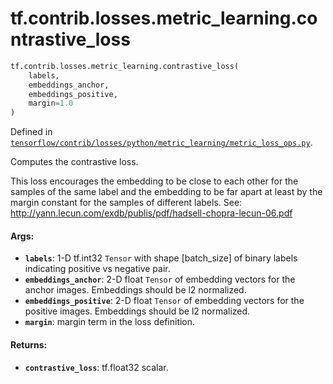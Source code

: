 <div itemscope itemtype="http://developers.google.com/ReferenceObject">
<meta itemprop="name" content="tf.contrib.losses.metric_learning.contrastive_loss" />
</div>

# tf.contrib.losses.metric_learning.contrastive_loss

``` python
tf.contrib.losses.metric_learning.contrastive_loss(
    labels,
    embeddings_anchor,
    embeddings_positive,
    margin=1.0
)
```



Defined in [`tensorflow/contrib/losses/python/metric_learning/metric_loss_ops.py`](https://www.tensorflow.org/code/tensorflow/contrib/losses/python/metric_learning/metric_loss_ops.py).

Computes the contrastive loss.

This loss encourages the embedding to be close to each other for
  the samples of the same label and the embedding to be far apart at least
  by the margin constant for the samples of different labels.
See: http://yann.lecun.com/exdb/publis/pdf/hadsell-chopra-lecun-06.pdf

#### Args:

* <b>`labels`</b>: 1-D tf.int32 `Tensor` with shape [batch_size] of
    binary labels indicating positive vs negative pair.
* <b>`embeddings_anchor`</b>: 2-D float `Tensor` of embedding vectors for the anchor
    images. Embeddings should be l2 normalized.
* <b>`embeddings_positive`</b>: 2-D float `Tensor` of embedding vectors for the
    positive images. Embeddings should be l2 normalized.
* <b>`margin`</b>: margin term in the loss definition.


#### Returns:

* <b>`contrastive_loss`</b>: tf.float32 scalar.